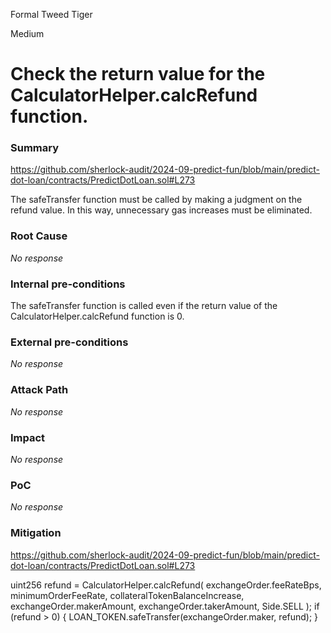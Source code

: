 Formal Tweed Tiger

Medium

# Check the return value for the CalculatorHelper.calcRefund function.

### Summary

https://github.com/sherlock-audit/2024-09-predict-fun/blob/main/predict-dot-loan/contracts/PredictDotLoan.sol#L273

The safeTransfer function must be called by making a judgment on the refund value. In this way, unnecessary gas increases must be eliminated.



### Root Cause

_No response_

### Internal pre-conditions

The safeTransfer function is called even if the return value of the CalculatorHelper.calcRefund function is 0.

### External pre-conditions

_No response_

### Attack Path

_No response_

### Impact

_No response_

### PoC

_No response_

### Mitigation

https://github.com/sherlock-audit/2024-09-predict-fun/blob/main/predict-dot-loan/contracts/PredictDotLoan.sol#L273                

uint256 refund = CalculatorHelper.calcRefund(
                    exchangeOrder.feeRateBps,
                    minimumOrderFeeRate,
                    collateralTokenBalanceIncrease,
                    exchangeOrder.makerAmount,
                    exchangeOrder.takerAmount,
                    Side.SELL
                );
                if (refund > 0) {
                    LOAN_TOKEN.safeTransfer(exchangeOrder.maker, refund);
                }